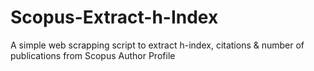 # Scopus-Extract-h-Index
A simple web scrapping script to extract h-index, citations &amp; number of publications from Scopus Author Profile
